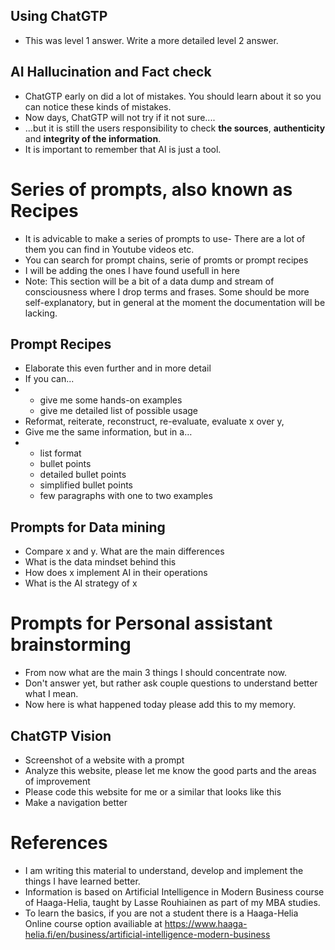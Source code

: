 ## Using ChatGTP
- This was level 1 answer. Write a more detailed level 2 answer.

## AI Hallucination and Fact check
- ChatGTP early on did a lot of mistakes. You should learn about it so you can notice these kinds of mistakes.
- Now days, ChatGTP will not try if it not sure....
- ...but it is still the users responsibility to check **the sources**, **authenticity** and **integrity of the information**.
- It is important to remember that AI is just a tool.

# Series of prompts, also known as Recipes
- It is advicable to make a series of prompts to use- There are a lot of them you can find in Youtube videos etc.
- You can search for prompt chains, serie of promts or prompt recipes
- I will be adding the ones I have found usefull in here
- Note: This section will be a bit of a data dump and stream of consciousness where I drop terms and frases. Some should be more self-explanatory, but in general at the moment the documentation will be lacking.
## Prompt Recipes
- Elaborate this even further and in more detail
- If you can...
- - give me some hands-on examples
  - give me detailed list of possible usage
- Reformat, reiterate, reconstruct, re-evaluate, evaluate x over y,
- Give me the same information, but in a…
- - list format
  - bullet points
  - detailed bullet points
  - simplified bullet points
  - few paragraphs with one to two examples

## Prompts for Data mining 
- Compare x and y. What are the main differences
- What is the data mindset behind this
- How does x implement AI in their operations
- What is the AI strategy of x


# Prompts for Personal assistant brainstorming
- From now what are the main 3 things I should concentrate now.
- Don't answer yet, but rather ask couple questions to understand better what I mean.
- Now here is what happened today please add this to my memory.


## ChatGTP Vision
- Screenshot of a website with a prompt
- Analyze this website, please let me know the good parts and the areas of improvement
- Please code this website for me or a similar that looks like this
- Make a navigation better



# References
- I am writing this material to understand, develop and implement the things I have learned better.
- Information is based on Artificial Intelligence in Modern Business course of Haaga-Helia, taught by Lasse Rouhiainen as part of my MBA studies.
- To learn the basics, if you are not a student there is a Haaga-Helia Online course option availiable at https://www.haaga-helia.fi/en/business/artificial-intelligence-modern-business
